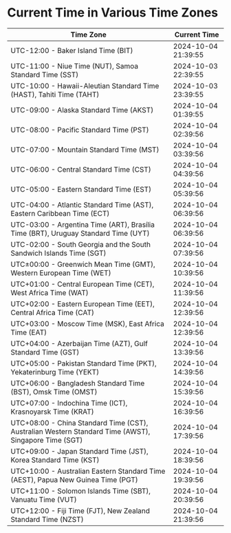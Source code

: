 # Current Time in Various Time Zones

| Time Zone | Current Time |
|-----------|--------------|
| UTC-12:00 - Baker Island Time (BIT) | 2024-10-04 21:39:55 |
| UTC-11:00 - Niue Time (NUT), Samoa Standard Time (SST) | 2024-10-03 22:39:55 |
| UTC-10:00 - Hawaii-Aleutian Standard Time (HAST), Tahiti Time (TAHT) | 2024-10-03 23:39:55 |
| UTC-09:00 - Alaska Standard Time (AKST) | 2024-10-04 01:39:55 |
| UTC-08:00 - Pacific Standard Time (PST) | 2024-10-04 02:39:56 |
| UTC-07:00 - Mountain Standard Time (MST) | 2024-10-04 03:39:56 |
| UTC-06:00 - Central Standard Time (CST) | 2024-10-04 04:39:56 |
| UTC-05:00 - Eastern Standard Time (EST) | 2024-10-04 05:39:56 |
| UTC-04:00 - Atlantic Standard Time (AST), Eastern Caribbean Time (ECT) | 2024-10-04 06:39:56 |
| UTC-03:00 - Argentina Time (ART), Brasília Time (BRT), Uruguay Standard Time (UYT) | 2024-10-04 06:39:56 |
| UTC-02:00 - South Georgia and the South Sandwich Islands Time (SGT) | 2024-10-04 07:39:56 |
| UTC±00:00 - Greenwich Mean Time (GMT), Western European Time (WET) | 2024-10-04 10:39:56 |
| UTC+01:00 - Central European Time (CET), West Africa Time (WAT) | 2024-10-04 11:39:56 |
| UTC+02:00 - Eastern European Time (EET), Central Africa Time (CAT) | 2024-10-04 12:39:56 |
| UTC+03:00 - Moscow Time (MSK), East Africa Time (EAT) | 2024-10-04 12:39:56 |
| UTC+04:00 - Azerbaijan Time (AZT), Gulf Standard Time (GST) | 2024-10-04 13:39:56 |
| UTC+05:00 - Pakistan Standard Time (PKT), Yekaterinburg Time (YEKT) | 2024-10-04 14:39:56 |
| UTC+06:00 - Bangladesh Standard Time (BST), Omsk Time (OMST) | 2024-10-04 15:39:56 |
| UTC+07:00 - Indochina Time (ICT), Krasnoyarsk Time (KRAT) | 2024-10-04 16:39:56 |
| UTC+08:00 - China Standard Time (CST), Australian Western Standard Time (AWST), Singapore Time (SGT) | 2024-10-04 17:39:56 |
| UTC+09:00 - Japan Standard Time (JST), Korea Standard Time (KST) | 2024-10-04 18:39:56 |
| UTC+10:00 - Australian Eastern Standard Time (AEST), Papua New Guinea Time (PGT) | 2024-10-04 19:39:56 |
| UTC+11:00 - Solomon Islands Time (SBT), Vanuatu Time (VUT) | 2024-10-04 20:39:56 |
| UTC+12:00 - Fiji Time (FJT), New Zealand Standard Time (NZST) | 2024-10-04 21:39:56 |

